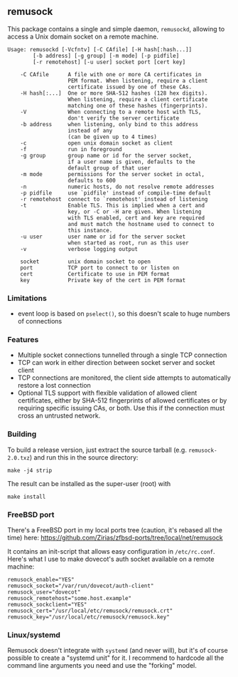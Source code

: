## remusock

This package contains a single and simple daemon, `remusockd`, allowing to
access a Unix domain socket on a remote machine.

```
Usage: remusockd [-Vcfntv] [-C CAfile] [-H hash[:hash...]]
		[-b address] [-g group] [-m mode] [-p pidfile]
		[-r remotehost] [-u user] socket port [cert key]

	-C CAfile      A file with one or more CA certificates in
	               PEM format. When listening, require a client
	               certificate issued by one of these CAs.
	-H hash[:...]  One or more SHA-512 hashes (128 hex digits).
	               When listening, require a client certificate
	               matching one of these hashes (fingerprints).
	-V             When connecting to a remote host with TLS,
	               don't verify the server certificate
	-b address     when listening, only bind to this address
	               instead of any
	               (can be given up to 4 times)
	-c             open unix domain socket as client
	-f             run in foreground
	-g group       group name or id for the server socket,
	               if a user name is given, defaults to the
	               default group of that user
	-m mode        permissions for the server socket in octal,
	               defaults to 600
	-n             numeric hosts, do not resolve remote addresses
	-p pidfile     use `pidfile' instead of compile-time default
	-r remotehost  connect to `remotehost' instead of listening
	-t             Enable TLS. This is implied when a cert and
	               key, or -C or -H are given. When listening
	               with TLS enabled, cert and key are required
	               and must match the hostname used to connect to
	               this instance.
	-u user        user name or id for the server socket
	               when started as root, run as this user
	-v             verbose logging output

	socket         unix domain socket to open
	port           TCP port to connect to or listen on
	cert           Certificate to use in PEM format
	key            Private key of the cert in PEM format
```

### Limitations

* event loop is based on `pselect()`, so this doesn't scale to huge numbers
  of connections

### Features

* Multiple socket connections tunnelled through a single TCP connection
* TCP can work in either direction between socket server and socket client
* TCP connections are monitored, the client side attempts to automatically
  restore a lost connection
* Optional TLS support with flexible validation of allowed client
  certificates, either by SHA-512 fingerprints of allowed certificates or by
  requiring specific issuing CAs, or both. Use this if the connection must
  cross an untrusted network.

### Building

To build a release version, just extract the source tarball (e.g.
`remusock-2.0.txz`) and run this in the source directory:

    make -j4 strip

The result can be installed as the super-user (root) with

    make install

### FreeBSD port

There's a FreeBSD port in my local ports tree (caution, it's rebased all the
time) here: https://github.com/Zirias/zfbsd-ports/tree/local/net/remusock

It contains an init-script that allows easy configuration in `/etc/rc.conf`.
Here's what I use to make dovecot's auth socket available on a remote machine:

```
remusock_enable="YES"
remusock_socket="/var/run/dovecot/auth-client"
remusock_user="dovecot"
remusock_remotehost="some.host.example"
remusock_sockclient="YES"
remusock_cert="/usr/local/etc/remusock/remusock.crt"
remusock_key="/usr/local/etc/remusock/remusock.key"
```

### Linux/systemd

Remusock doesn't integrate with `systemd` (and never will), but it's of course
possible to create a "systemd unit" for it. I recommend to hardcode all the
command line arguments you need and use the "forking" model.

